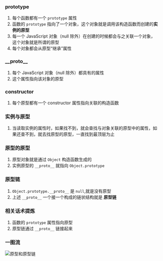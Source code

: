### prototype
1. 每个函数都有一个 `prototype` 属性
2. 函数的 `prototype` 指向了一个对象，这个对象就是调用该构造函数而创建的**实例的原型**
3. 每一个 JavaScript 对象（null 除外）在创建的时候都会与之关联一个对象，这个对象就是所谓的原型
4. 每个对象都会从原型“继承”属性

### \_\_proto\_\_
1. 每个 JavaScript 对象（null 除外）都具有的属性
2. 这个属性指向该对象的原型

### constructor
1. 每个原型都有一个 constructor 属性指向关联的构造函数


### 实例与原型
1. 当读取实例的属性时，如果找不到，就会查找与对象关联的原型中的属性，如果还查不到，就去找原型的原型，一直找到最顶层为止

### 原型的原型
1. 原型对象就是通过 `Object` 构造函数生成的
2. 实例原型的 `__proto__` 就指向 `Object.prototype`

### 原型链
1. `Object.prototype.__proto__` 是 `null`,就是没有原型
2. 上述 `__proto__` 一个接一个构成的链状结构就是 **原型链**

### 相关话术提炼
1. 函数的 `prototype` 属性指向原型
2. 原型链通过 `__proto__` 链接起来

### 一图流

![原型和原型链](https://user-images.githubusercontent.com/77789341/195538494-78f4e2a4-d58b-4c4e-936e-a41c4b0ad7de.png)